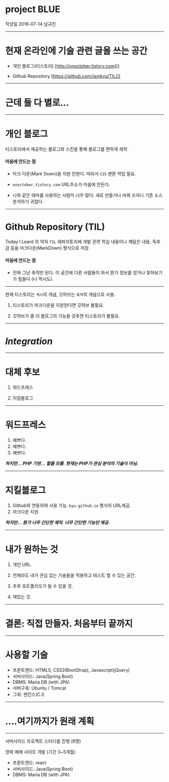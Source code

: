  project BLUE
===

작성일 2016-07-14
남규진


---

현재 온라인에 기술 관련 글을 쓰는 공간
===

- 개인 블로그(티스토리) [http://onoctober.tistory.com]()

- Github Repository [https://github.com/iamkyu/TIL]()

---

근데 둘 다 별로...
===

___

개인 블로그
===

티스토리에서 제공하는 블로그와 스킨을 통해 블로그를 편하게 제작.

#### 마음에 안드는 점

- 마크 다운(Mark Down)을 지원 안한다. 따라서 `CSS` 변환 작업 필요.

- `onoctober.tistory.com` URL주소가 마음에 안든다.
-  나와 같은 테마를 사용하는 사람이 너무 많다. 새로 만들거나 바꿔 쓰자니 기존 소스 분석하기 귀찮다.

---

Github Repository (TIL)
===

Today I Leard 의 약자 `TIL` 레파지토리에 개발 관련 학습 내용이나 깨달은 내용, 독후감 등을 마크다운(MarkDown) 형식으로 저장.

#### 마음에 안드는 점

- 진짜 그냥 축적만 된다. 이 공간에 다른 사람들이 와서 뭔가 정보를 얻거나 찾아보기가 힘들다 (나 역시도).

---

현재 티스토리는 `게시`의 개념, 깃허브는 `축적`의 개념으로 사용.

1. 티스토리가 마크다운을 지원한다면 깃허브 불필요.
 
2. 깃허브가 좀 더 블로그의 기능을 갖추면 티스토리가 불필요.

---

*Integration*
===

---

대체 후보
===

1. 워드프레스

2. 지킬블로그

---

워드프레스
===

1. 예쁘다.
2. 예쁘다.
3. 예쁘다.

***하지만... PHP 기반... 할줄 모름. 현재는 PHP가 관심 분야의 기술이 아님.***

---

지킬블로그
===

1. Github와 연동하여 사용 가능. `kyu.github.io` 형식의 URL제공.
2. 마크다운 지원.

***하지만... 뭔가 너무 간단한 제작. 너무 간단한 기능만 제공.***

---

내가 원하는 것
===

1. 개인 URL.

2. 언제라도 내가 관심 있는 기술들을 적용하고 테스트 할 수 있는 공간.

3. 추후 포트폴리오가 될 수 있을 것.

4. 재밌는 것.

---

결론: 직접 만들자. 처음부터 끝까지
===

---

사용할 기술
===
- 프론트엔드: HTML5, CSS3(BootStrap), Javascript(jQuery)
- 서버사이드: Java(Spring Boot)
- DBMS: Maria DB (with JPA)
- 서버구축: Ubuntu / Tomcat
- 그외: 젠킨스(C.I)

---
....여기까지가 원래 계획
===

---

서버사이드 프로젝트 스터디를 진행 (6명)

영화 예매 사이트 개발 (기간 3~5개월)
- 프론트엔드: react
- 서버사이드: Java(Spring Boot)
- DBMS: Maria DB (with JPA)